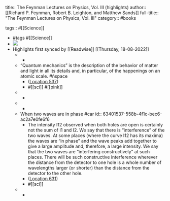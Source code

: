 title:: The Feynman Lectures on Physics, Vol. III (highlights)
author:: [[Richard P. Feynman, Robert B. Leighton, and Matthew Sands]]
full-title:: "The Feynman Lectures on Physics, Vol. III"
category:: #books

tags:: #[[Science]]

- #tags #[[Science]]
- ![](https://m.media-amazon.com/images/I/71UKZp0NUyL._SY160.jpg)
- Highlights first synced by [[Readwise]] [[Thursday, 18-08-2022]]
	- -
	- “Quantum mechanics” is the description of the behavior of matter and light in all its details and, in particular, of the happenings on an atomic scale. #ñspace
		- ([Location 537](https://readwise.io/to_kindle?action=open&asin=B06XC9JGQJ&location=537))
		- #[[sci]] #[[pink]]
	- -
	- -
	- When two waves are in phase #car
	  id:: 63401537-558b-4f1c-bec6-ac2a7e0fe6f6
		- The intensity I12 observed when both holes are open is certainly not the sum of I1 and I2. We say that there is “interference” of the two waves. At some places (where the curve I12 has its maxima) the waves are “in phase” and the wave peaks add together to give a large amplitude and, therefore, a large intensity. We say that the two waves are “interfering constructively” at such places. There will be such constructive interference wherever the distance from the detector to one hole is a whole number of wavelengths larger (or shorter) than the distance from the detector to the other hole.
		- ([Location 631](https://readwise.io/to_kindle?action=open&asin=B06XC9JGQJ&location=631))
		- #[[sci]]
	- -